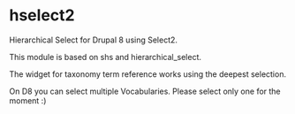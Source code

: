 # hselect2
Hierarchical Select for Drupal 8 using Select2.

This module is based on shs and hierarchical_select.

The widget for taxonomy term reference works using the deepest selection.

On D8 you can select multiple Vocabularies. Please select only one for the moment :)

